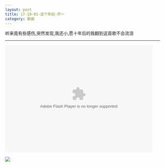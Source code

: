 ```yaml
---
layout: post
title: 17-10-01-这个年纪-齐一
category: 歌曲
---
```


听来竟有些感伤,突然发现,我还小,愿十年后的我翻到这首歌不会流泪


--- 

<embed src="http://player.video.qiyi.com/6732724667338a34b68dcbdfc1ac7ede/0/0/w_19ru8h9blx.swf-albumId=7040168809-tvId=7040168809-isPurchase=0-cnId=5" allowFullScreen="true" quality="high" width="480" height="350" align="middle" allowScriptAccess="always" type="application/x-shockwave-flash">

![](http://photocdn.sohu.com/20151029/mp38406950_1446052036103_2.jpeg)
